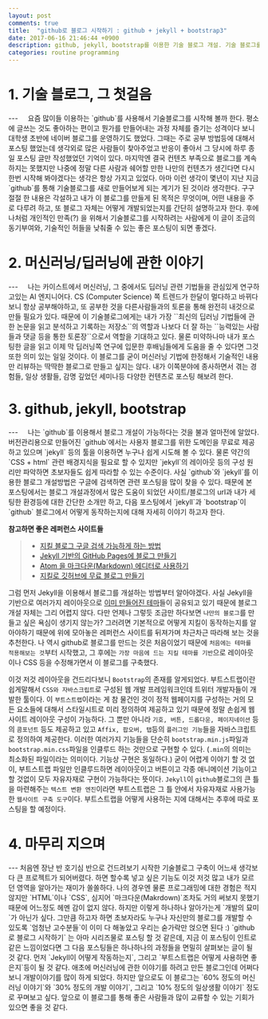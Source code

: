 ```yaml
---
layout: post
comments: true
title:  "github로 블로그 시작하기 : github + jekyll + bootstrap3"
date: 2017-06-16 21:46:44 +0900
description: github, jekyll, bootstrap를 이용한 기술 블로그 개설. 기술 블로그를 운영하게 된 목적과 개발 과정등을 간단하게 요약해본다.
categories: routine programming
---
```


<h1>1. 기술 블로그, 그 첫걸음</h1>
---
&nbsp; &nbsp; 요즘 많이들 이용하는 `github`를 사용해서 기술블로그를 시작해 볼까 한다. 평소에 글쓰는 것도 좋아하는 편이고 뭔가를 만들어내는 과정 자체를 즐기는 성격이다 보니 대학생 초반에 네이버 블로그를 운영하기도 했었다. 그때는 주로 공부 방법등에 대해서 포스팅 했었는데 생각외로 많은 사람들이 찾아주었고 반응이 좋아서 그 당시에 하루 종일 포스팅 글만 작성했었던 기억이 있다. 마지막엔 결국 컨텐츠 부족으로 블로그를 계속 하지는 못했지만 나중에 정말 다른 사람과 쉐어할 만한 나만의 컨텐츠가 생긴다면 다시 한번 시작해 봐야겠다는 생각은 항상 가지고 있었다. 아마 이런 생각이 몇년이 지난 지금 `github`를 통해 기술블로그를 새로 만들어보게 되는 계기가 된 것이라 생각한다. 구구절절 한 내용은 각설하고 내가 이 블로그를 만들게 된 목적은 무엇이며, 어떤 내용을 주로 다루려 하고, 또 블로그 자체는 어떻게 개발되었는지를 간단히 설명하고자 한다. 후에 나처럼 개인적인 만족(?) 을 위해서 기술블로그를 시작하려는 사람에게 이 글이 조금의 동기부여와, 기술적인 허들을 낮춰줄 수 있는 좋은 포스팅이 되면 좋겠다.

<h1>2. 머신러닝/딥러닝에 관한 이야기</h1>
---
&nbsp; &nbsp; 나는 카이스트에서 머신러닝, 그 중에서도 딥러닝 관련 기법들을 관심있게 연구하고있는 AI 엔지니어다. CS (Computer Science) 쪽 트렌드가 한달이 멀다하고 바뀌다 보니 항상 공부해야하고, 또 공부한 것을 다른사람들과의 토론을 통해 완전히 내것으로 만들 필요가 있다. 때문에 이 기술블로그에게는 내가 가장 ``최신의 딥러닝 기법들에 관한 논문을 읽고 분석하고 기록하는 저장소``의 역할과 나보다 더 잘 하는 ``능력있는 사람들과 댓글 등을 통한 토론장``으로서 역할을 기대하고 있다.  물론 미약하나마 내가 포스팅한 글을 읽고 이제 막 딥러닝쪽 연구에 입문한 후배님들에게 도움을 줄 수 있다면 그것 또한 의미 있는 일일 것이다. 이 블로그를 굳이 머신러닝 기법에 한정해서 기술적인 내용만 리뷰하는 딱딱한 블로그로 만들고 싶지는 않다. 내가 이쪽분야에 종사하면서 겪는 경험들, 일상 생활들, 감명 깊었던 세미나등 다양한 컨텐츠로 포스팅 해보려 한다.

<h1>3. github, jekyll, bootstrap</h1>
---
&nbsp; &nbsp; 나는 `github`를 이용해서 블로그 개설이 가능하다는 것을 불과 얼마전에 알았다. 버전관리용으로 만들어진 `github`에서는 사용자 블로그를 위한 도메인을 무료로 제공하고 있으며 `jekyll` 등의 툴을 이용하면 누구나 쉽게 시도해 볼 수 있다. 물론 약간의 `CSS + html` 관련 배경지식을 필요로 할 수 있지만 `jekyll`의 레이아웃 등의 구성 원리만 파악하면 초보자들도 쉽게 따라할 수 있는 수준이다. 사실 `github`와 `jekyll`를 이용한 블로그 개설방법은 구글에 검색하면 관련 포스팅을 많이 찾을 수 있다. 때문에 본 포스팅에서는 블로그 개설과정에서 많은 도움이 되었던 사이트/블로그의 url과 내가 세팅한 환경등에 대한 간단한 소개만 하고, 다음 포스팅에서 `jekyll`과 `bootstrap`이 `github` 블로그에서 어떻게 동작하는지에 대해 자세히 이야기 하고자 한다.

**참고하면 좋은 레퍼런스 사이트들**
> - [지킬 블로그 구글 검색 가능하게 하는 방법](https://wayhome25.github.io/etc/2017/02/20/google-search-sitemap-jekyll/)
> - [Jekyll 기반의 GitHub Pages에 블로그 만들기](https://xho95.github.io/blog/github/jekyll/git/2016/01/11/Make-a-blog-with-Jekyll.html)
> - [Atom 을 마크다운(Markdown) 에디터로 사용하기](http://futurecreator.github.io/2016/06/14/atom-as-markdown-editor/)
> - [지킬로 깃허브에 무료 블로그 만들기](https://nolboo.kim/blog/2013/10/15/free-blog-with-github-jekyll/)

그럼 먼저 Jekyll을 이용해서 블로그를 개설하는 방법부터 알아야겠다. 사실 Jekyll을 기반으로 여러가지 레이아웃으로 [이미 만들어진 테마](http://jekyllthemes.org/)들이 공유되고 있기 때문에 블로그 개설 자체는 그리 어렵지 않다. 다만 언제나 그렇듯 조금만 하다보면 `나만의 블로그`를 만들고 싶은 욕심이 생기지 않는가? 그러려면 기본적으로 어떻게 지킬이 동작하는지를 알아야하기 때문에 위에 모아놓은 레퍼런스 사이트를 뒤져가며 차근차근 따라해 보는 것을 추천한다. 나 역시 github로 블로그를 만드는 것은 처음이었기 때문에 `처음에는 테마를 적용해보는 것`부터 시작했고, 그 후에는 `가장 마음에 드는 지킬 테마를 기반`으로 레이아웃이나 CSS 등을 수정해가면서 이 블로그를 구축했다.

이것 저것 레이아웃을 건드리다보니 `Bootstrap`의 존재를 알게되었다. 부트스트랩이란 쉽게말해서 `CSS와 자바스크립트`로 구성된 웹 개발 프레임워크인데 트위터 개발자들이 개발한 툴이다. 이 `부트스트랩`이라는 게 참 물건인 것이 정적 웹페이지를 구성하는 거의 모든 요소들에 대해서 스타일시트로 미리 정의하여 제공하고 있기 때문에 정말 손쉽게 웹사이트 레이아웃 구성이 가능하다. 그 뿐만 아니라 `기호, 버튼, 드롭다운, 페이지네이션` 등의 `콤포넌트` 등도 제공하고 있고 `Affix, 팝오버, 탭`등의 `플러그인 기능`들을 자바스크립트로 정의하여 제공한다. 이러한 여러가지 기능들을 단순히 `bootstrap.min.js`파일과 `bootstrap.min.css`파일을 인클루드 하는 것만으로 구현할 수 있다. (`.min`의 의미는 최소화된 파일이라는 의미이다. 기능상 구현은 동일하다.) 굳이 어렵게 이야기 할 것 없이, 부트스트랩 파일만 인클루드하면 레이아웃이고 버튼이고 각종 애니메이션 기능이고 할 것없이 모두 자유자재로 구현이 가능하다는 뜻이다. `Jekyll`이 `github`블로그의 큰 틀을 마련해주는 `텍스트 변환 엔진`이라면 부트스트랩은 그 틀 안에서 자유자재로 사용가능한 `웹사이트 구축 도구`이다. 부트스트랩을 어떻게 사용하는 지에 대해서는 추후에 따로 포스팅을 할 예정이다.


<h1>4. 마무리 지으며</h1>
---
처음엔 장난 반 호기심 반으로 건드려보기 시작한 기술블로그 구축이 어느새 생각보다 큰 프로젝트가 되어버렸다. 하면 할수록 넣고 싶은 기능도 이것 저것 많고 내가 모르던 영역을 알아가는 재미가 쏠쏠하다. 나의 경우엔 물론 프로그래밍에 대한 경험은 적지 않지만 `HTML`이나 `CSS`, 심지어 `마크다운(Makrdown)`조차도 거의 써보지 못했기 때문에 어느정도 헤멘 감이 없지 않다. 하지만 이렇게 하나하나 알아가는게 `개발의 묘미`가 아닌가 싶다. 그만큼 하고자 하면 초보자라도 누구나 자신만의 블로그를 개발할 수 있도록 `엄청난 고수분들`이 이미 다 해놓았고 우리는 숟가락만 얹으면 된다 :) `github로 블로그 시작하기` 는 아마 시리즈물로 포스팅 할 것 같은데, 지금 이 포스팅이 인트로같은 느낌이었다면 그 다음 포스팅들은 하나하나의 과정들을 면밀히 살펴보는 글이 될 것 같다. 먼저 `Jekyll이 어떻게 작동하는지`, 그리고 `부트스트랩은 어떻게 사용하면 좋은지`등이 될 것 같다. 애초에 머신러닝에 관한 이야기를 하려고 만든 블로그인데 어쩌다보니 개발이야기를 많이 하게 되었다. 하지만 앞으로도 이 블로그는 `60% 정도의 머신러닝 이야기`와 `30% 정도의 개발 이야기`, 그리고 `10% 정도의 일상생활 이야기` 정도로 꾸며보고 싶다. 앞으로 이 블로그를 통해 좋은 사람들과 많이 교류할 수 있는 기회가 있으면 좋을 것 같다.
